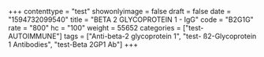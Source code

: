 +++
contenttype = "test"
showonlyimage = false
draft = false
date = "1594732099540"
title = "BETA 2 GLYCOPROTEIN 1 - IgG"
code = "B2G1G"
rate = "800"
hc = "100"
weight = 55652
categories = ["test-AUTOIMMUNE"]
tags = ["Anti-beta-2 glycoprotein 1", "test- ß2-Glycoprotein 1 Antibodies", "test-Beta 2GP1 Ab"]
+++

